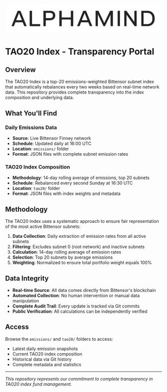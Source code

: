 <br>

<p align="center">
  <img src="logo.png" alt="ALPHAMIND Logo" width="500">
</p>

# TAO20 Index - Transparency Portal

## Overview

The TAO20 Index is a top-20 emissions-weighted Bittensor subnet index that automatically rebalances every two weeks based on real-time network data. This repository provides complete transparency into the index composition and underlying data.

## What You'll Find

### Daily Emissions Data
- **Source**: Live Bittensor Finney network
- **Schedule**: Updated daily at 16:00 UTC
- **Location**: `emissions/` folder
- **Format**: JSON files with complete subnet emission rates

### TAO20 Index Composition
- **Methodology**: 14-day rolling average of emissions, top 20 subnets
- **Schedule**: Rebalanced every second Sunday at 16:30 UTC
- **Location**: `tao20/` folder
- **Format**: JSON files with index weights and metadata

## Methodology

The TAO20 Index uses a systematic approach to ensure fair representation of the most active Bittensor subnets:

1. **Data Collection**: Daily extraction of emission rates from all active subnets
2. **Filtering**: Excludes subnet 0 (root network) and inactive subnets
3. **Calculation**: 14-day rolling average of emission rates
4. **Selection**: Top 20 subnets by average emissions
5. **Weighting**: Normalized to ensure total portfolio weight equals 100%

## Data Integrity

- **Real-time Source**: All data comes directly from Bittensor's blockchain
- **Automated Collection**: No human intervention or manual data manipulation
- **Complete Audit Trail**: Every update is tracked via Git commits
- **Public Verification**: All calculations can be independently verified

## Access

Browse the `emissions/` and `tao20/` folders to access:
- Latest daily emission snapshots
- Current TAO20 index composition
- Historical data via Git history
- Complete metadata and statistics

---

*This repository represents our commitment to complete transparency in TAO20 index fund management.*
